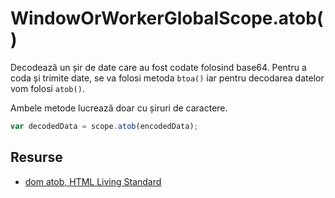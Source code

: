 # WindowOrWorkerGlobalScope.atob()

Decodează un șir de date care au fost codate folosind base64. Pentru a coda și trimite date, se va folosi metoda `btoa()` iar pentru decodarea datelor vom folosi `atob()`.

Ambele metode lucrează doar cu șiruri de caractere.

```javascript
var decodedData = scope.atob(encodedData);
```

## Resurse

- [dom atob, HTML Living Standard](https://html.spec.whatwg.org/multipage/#dom-atob)
